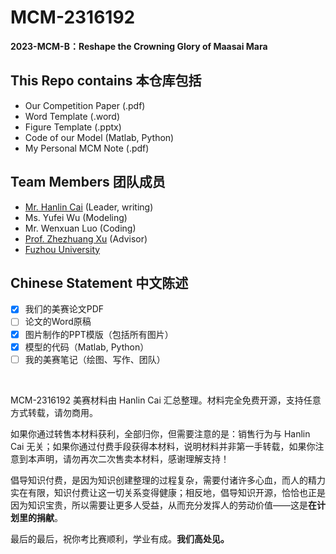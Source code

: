# MCM-2316192

**2023-MCM-B：Reshape the Crowning Glory of Maasai Mara**

## This Repo contains 本仓库包括

- Our Competition Paper (.pdf)
- Word Template (.word)
- Figure Template (.pptx)
- Code of our Model (Matlab, Python)
- My Personal MCM Note (.pdf)

## Team Members 团队成员

- [Mr. Hanlin Cai](https://caihanlin.com) (Leader, writing)
- Ms. Yufei Wu (Modeling)
- Mr. Wenxuan Luo (Coding)
- [Prof. Zhezhuang Xu](https://dqxy.fzu.edu.cn/info/1102/3547.htm) (Advisor)
- [Fuzhou University](https://www.fzu.edu.cn/)

## Chinese Statement 中文陈述

- [x] 我们的美赛论文PDF
- [ ] 论文的Word原稿
- [x] 图片制作的PPT模版（包括所有图片）
- [x] 模型的代码（Matlab, Python）
- [ ] 我的美赛笔记（绘图、写作、团队）

<br>

MCM-2316192 美赛材料由 Hanlin Cai 汇总整理。材料完全免费开源，支持任意方式转载，请勿商用。

如果你通过转售本材料获利，全部归你，但需要注意的是：销售行为与 Hanlin Cai 无关；如果你通过付费手段获得本材料，说明材料并非第一手转载，如果你注意到本声明，请勿再次二次售卖本材料，感谢理解支持！

倡导知识付费，是因为知识创建整理的过程复杂，需要付诸许多心血，而人的精力实在有限，知识付费让这一切关系变得健康；相反地，倡导知识开源，恰恰也正是因为知识宝贵，所以需要让更多人受益，从而充分发挥人的劳动价值——这是**在计划里的捐献**。

最后的最后，祝你考比赛顺利，学业有成。**我们高处见。**

